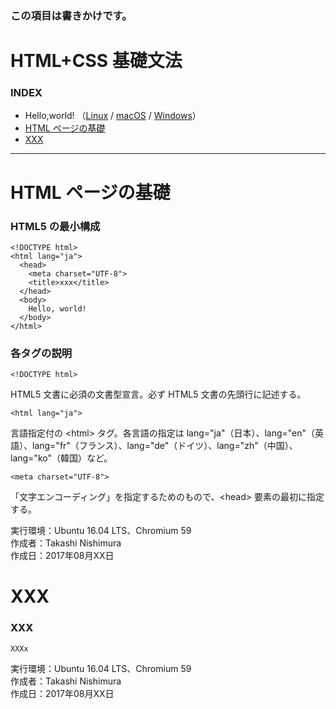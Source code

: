 ### この項目は書きかけです。

# <b>HTML+CSS 基礎文法</b>

### <b>INDEX</b>

* Hello,world! （[Linux](https://github.com/TakashiNishimura/HelloWorld/blob/master/HTML/HTML_linux.md) / [macOS](https://github.com/TakashiNishimura/HelloWorld/blob/master/HTML/HTML_mac.md) / [Windows](https://github.com/TakashiNishimura/HelloWorld/blob/master/HTML/HTML_win.md)）
* [HTML ページの基礎](#HTMLページの基礎)
* [XXX](#XXX)
***

<a name="HTMLページの基礎"></a>
# <b>HTML ページの基礎</b>

### HTML5 の最小構成
```
<!DOCTYPE html>
<html lang="ja">
  <head>
    <meta charset="UTF-8">
    <title>xxx</title>
  </head>
  <body>
    Hello, world!
  </body>
</html>
```

### 各タグの説明
```
<!DOCTYPE html>
```
HTML5 文書に必須の文書型宣言。必ず HTML5 文書の先頭行に記述する。

```
<html lang="ja">
```
言語指定付の \<html> タグ。各言語の指定は lang="ja"（日本）、lang="en"（英語）、lang="fr"（フランス）、lang="de"（ドイツ）、lang="zh"（中国）、lang="ko"（韓国）など。

```
<meta charset="UTF-8">
```
「文字エンコーディング」を指定するためのもので、\<head> 要素の最初に指定する。

実行環境：Ubuntu 16.04 LTS、Chromium 59  
作成者：Takashi Nishimura  
作成日：2017年08月XX日


<a name="XXX"></a>
# <b>XXX</b>

### XXX
```
XXXx
```

実行環境：Ubuntu 16.04 LTS、Chromium 59  
作成者：Takashi Nishimura  
作成日：2017年08月XX日